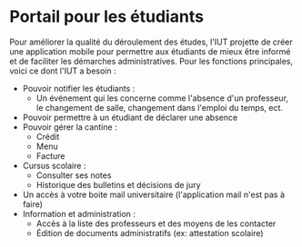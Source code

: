 # Portail pour les étudiants
Pour améliorer la qualité du déroulement des études, l'IUT projette de créer une application mobile pour permettre aux étudiants de mieux être informé et de faciliter les démarches administratives. Pour les fonctions principales, voici ce dont l'IUT a besoin :
- Pouvoir notifier les étudiants :
  - Un événement qui les concerne comme l'absence d'un professeur, le changement de salle, changement dans l'emploi du temps, ect.
- Pouvoir permettre à un étudiant de déclarer une absence
- Pouvoir gérer la cantine :
  - Crédit
  - Menu
  - Facture
- Cursus scolaire :
  - Consulter ses notes
  - Historique des bulletins et décisions de jury
- Un accès à votre boite mail universitaire (l'application mail n'est pas à faire)
- Information et administration :
  - Accès à la liste des professeurs et des moyens de les contacter
  - Édition de documents administratifs (ex: attestation scolaire)

